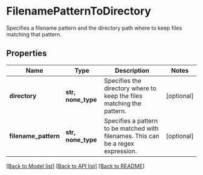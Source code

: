 # FilenamePatternToDirectory

Specifies a filename pattern and the directory path where to keep files matching that pattern.

## Properties
Name | Type | Description | Notes
------------ | ------------- | ------------- | -------------
**directory** | **str, none_type** | Specifies the directory where to keep the files matching the pattern. | [optional] 
**filename_pattern** | **str, none_type** | Specifies a pattern to be matched with filenames. This can be a regex expression. | [optional] 

[[Back to Model list]](../README.md#documentation-for-models) [[Back to API list]](../README.md#documentation-for-api-endpoints) [[Back to README]](../README.md)


